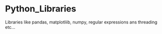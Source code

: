 # Python_Libraries
Libraries like pandas, matplotliib, numpy, regular expressions ans threading etc...
